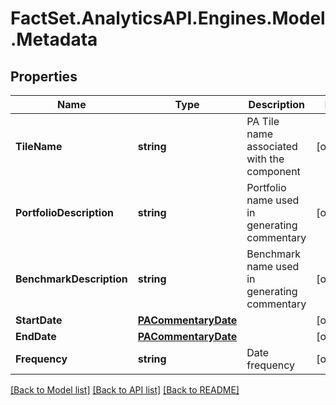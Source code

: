 # FactSet.AnalyticsAPI.Engines.Model.Metadata

## Properties

Name | Type | Description | Notes
------------ | ------------- | ------------- | -------------
**TileName** | **string** | PA Tile name associated with the component | [optional] 
**PortfolioDescription** | **string** | Portfolio name used in generating commentary | [optional] 
**BenchmarkDescription** | **string** | Benchmark name used in generating commentary | [optional] 
**StartDate** | [**PACommentaryDate**](PACommentaryDate.md) |  | [optional] 
**EndDate** | [**PACommentaryDate**](PACommentaryDate.md) |  | [optional] 
**Frequency** | **string** | Date frequency | [optional] 

[[Back to Model list]](../README.md#documentation-for-models) [[Back to API list]](../README.md#documentation-for-api-endpoints) [[Back to README]](../README.md)

